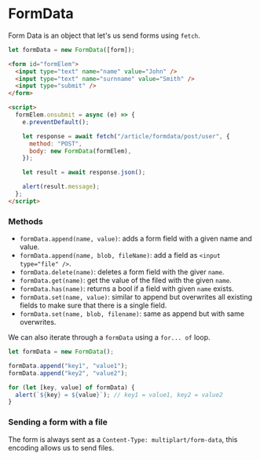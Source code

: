 # FormData

Form Data is an object that let's us send forms using `fetch`.

```javascript
let formData = new FormData([form]);
```

```html
<form id="formElem">
  <input type="text" name="name" value="John" />
  <input type="text" name="surnname" value="Smith" />
  <input type="submit" />
</form>

<script>
  formElem.onsubmit = async (e) => {
    e.preventDefault();

    let response = await fetch("/article/formdata/post/user", {
      method: "POST",
      body: new FormData(formElem),
    });

    let result = await response.json();

    alert(result.message);
  };
</script>
```

### Methods

- `formData.append(name, value)`: adds a form field with a given name and value.
- `formData.append(name, blob, fileName)`: add a field as `<input type="file" />`.
- `formData.delete(name)`: deletes a form field with the giver `name`.
- `formData.get(name)`: get the value of the filed with the given `name`.
- `formData.has(name)`: returns a bool if a field with given `name` exists.
- `formData.set(name, value)`: similar to append but overwrites all existing fields to make sure that there is a single field.
- `formData.set(name, blob, filename)`: same as append but with same overwrites.

We can also iterate through a `formData` using a `for... of` loop.

```javascript
let formData = new FormData();

formData.append("key1", "value1");
formData.append("key2", "value2");

for (let [key, value] of formData) {
  alert(`${key} = ${value}`); // key1 = value1, key2 = value2
}
```

### Sending a form with a file

The form is always sent as a `Content-Type: multiplart/form-data`, this encoding allows us to send files.

